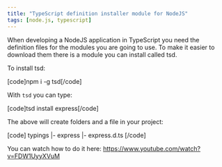 ```yaml
---
title: "TypeScript definition installer module for NodeJS"
tags: [node.js, typescript]
---
```


When developing a NodeJS application in TypeScript you need the definition files for the modules you are going to use. To make it easier to download them there is a module you can install called tsd.

To install tsd:

[code]npm i -g tsd[/code]
<!--more-->

With <code>tsd</code> you can type:

[code]tsd install express[/code]

The above will create folders and a file in your project:

[code]
typings
|- express
   |- express.d.ts
[/code]

You can watch how to do it here:
https://www.youtube.com/watch?v=FDW1UyyXVuM
